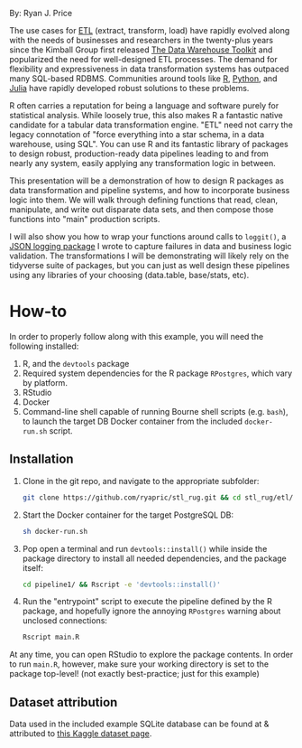 By: Ryan J. Price

The use cases for [ETL](https://en.wikipedia.org/wiki/Extract,_transform,_load) (extract, transform, load) have rapidly evolved along with the needs of businesses and researchers in the twenty-plus years since the Kimball Group first released [The Data Warehouse Toolkit](https://amzn.to/2NM1RWe) and popularized the need for well-designed ETL processes. The demand for flexibility and expressiveness in data transformation systems has outpaced many SQL-based RDBMS. Communities around tools like [R](https://www.r-project.org), [Python](https://www.python.org/), and [Julia](https://julialang.org/) have rapidly developed robust solutions to these problems.

R often carries a reputation for being a language and software purely for statistical analysis. While loosely true, this also makes R a fantastic native candidate for a tabular data transformation engine. "ETL" need not carry the legacy connotation of "force everything into a star schema, in a data warehouse, using SQL". You can use R and its fantastic library of packages to design robust, production-ready data pipelines leading to and from nearly any system, easily applying any transformation logic in between.

This presentation will be a demonstration of how to design R packages as data transformation and pipeline systems, and how to incorporate business logic into them. We will walk through defining functions that read, clean, manipulate, and write out disparate data sets, and then compose those functions into "main" production scripts.

I will also show you how to wrap your functions around calls to `loggit()`, a [JSON logging package](https://cran.r-project.org/package=loggit) I wrote to capture failures in data and business logic validation. The transformations I will be demonstrating will likely rely on the tidyverse suite of packages, but you can just as well design these pipelines using any libraries of your choosing (data.table, base/stats, etc).

How-to
======

In order to properly follow along with this example, you will need the following
installed:

1. R, and the `devtools` package
1. Required system dependencies for the R package `RPostgres`, which vary by
   platform.
1. RStudio
1. Docker
1. Command-line shell capable of running Bourne shell scripts (e.g. `bash`), to
   launch the target DB Docker container from the included `docker-run.sh`
   script.

Installation
------------

1. Clone in the git repo, and navigate to the appropriate subfolder:

    ```sh
    git clone https://github.com/ryapric/stl_rug.git && cd stl_rug/etl/
    ```

1. Start the Docker container for the target PostgreSQL DB:

    ```sh
    sh docker-run.sh
    ```

1. Pop open a terminal and run `devtools::install()` while inside the package
   directory to install all needed dependencies, and the package itself:

    ```sh
    cd pipeline1/ && Rscript -e 'devtools::install()'
    ```

1. Run the "entrypoint" script to execute the pipeline defined by the R package,
   and hopefully ignore the annoying `RPostgres` warning about unclosed
   connections:

    ```sh
    Rscript main.R
    ```

At any time, you can open RStudio to explore the package contents. In order to
run `main.R`, however, make sure your working directory is set to the package
top-level! (not exactly best-practice; just for this example)

Dataset attribution
-------------------

Data used in the included example SQLite database can be found at & attributed
to [this Kaggle dataset page](https://www.kaggle.com/gregorut/videogamesales).
